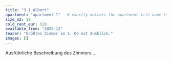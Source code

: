 ```yaml
---
title: "3.1 Albert"
apartment: "apartment-1"   # exactly matches the apartment file name (slug)
size_m2: 18
cold_rent_eur: 520
available_from: "2025-12"
teaser: "Größtes Zimmer im 1. OG mit Ausblick."
images: []
---
```

Ausführliche Beschreibung des Zimmers …

